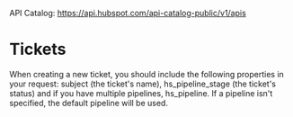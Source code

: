 API Catalog: https://api.hubspot.com/api-catalog-public/v1/apis

# Tickets



When creating a new ticket, you should include the following properties in your request: subject (the ticket's name), hs_pipeline_stage (the ticket's status) and if you have multiple pipelines, hs_pipeline. If a pipeline isn't specified, the default pipeline will be used.

